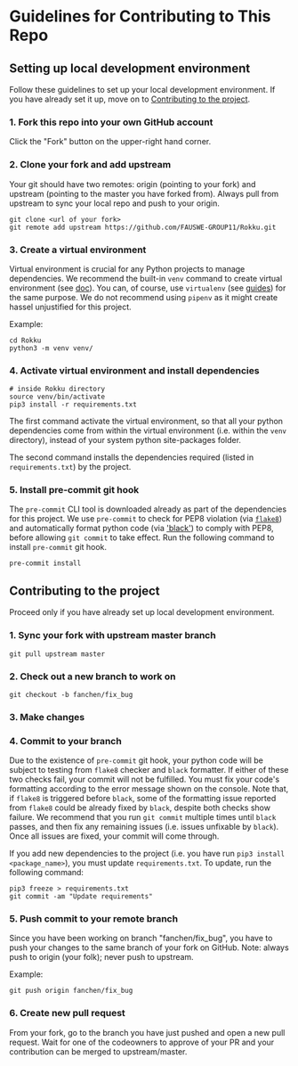 # Guidelines for Contributing to This Repo
## Setting up local development environment
Follow these guidelines to set up your local development environment. If you have already set it up, move on to [Contributing to the project](https://github.com/FAUSWE-GROUP11/Rokku/blob/master/CONTRIBUTING.md#contributing-to-the-project).

### 1. Fork this repo into your own GitHub account
Click the "Fork" button on the upper-right hand corner.

### 2. Clone your fork and add upstream
Your git should have two remotes: origin (pointing to your fork) and upstream (pointing to the master you have forked from). Always pull from upstream to sync your local repo and push to your origin.

```
git clone <url of your fork>
git remote add upstream https://github.com/FAUSWE-GROUP11/Rokku.git
```

### 3. Create a virtual environment
Virtual environment is crucial for any Python projects to manage dependencies. We recommend the built-in `venv` command to create virtual environment (see [doc](https://docs.python.org/3/tutorial/venv.html)). You can, of course, use `virtualenv` (see [guides](https://python-guide-kr.readthedocs.io/ko/latest/dev/virtualenvs.html)) for the same purpose. We do not recommend using `pipenv` as it might create hassel unjustified for this project.

Example:

```
cd Rokku
python3 -m venv venv/
```

### 4. Activate virtual environment and install dependencies
```
# inside Rokku directory
source venv/bin/activate
pip3 install -r requirements.txt
```
The first command activate the virtual environment, so that all your python dependencies come from within the virtual environment (i.e. within the `venv` directory), instead of your system python site-packages folder.

The second command installs the dependencies required (listed in `requirements.txt`) by the project.

### 5. Install pre-commit git hook
The `pre-commit` CLI tool is downloaded already as part of the dependencies for this project. We use `pre-commit` to check for PEP8 violation (via [`flake8`](http://flake8.pycqa.org/en/latest/index.html)) and automatically format python code (via ['black'](https://github.com/psf/black)) to comply with PEP8, before allowing `git commit` to take effect. Run the following command to install `pre-commit` git hook.

`pre-commit install`

## Contributing to the project
Proceed only if you have already set up local development environment.

### 1. Sync your fork with upstream master branch
`git pull upstream master`

### 2. Check out a new branch to work on
`git checkout -b fanchen/fix_bug`

### 3. Make changes

### 4. Commit to your branch
Due to the existence of `pre-commit` git hook, your python code will be subject to testing from `flake8` checker and `black` formatter. If either of these two checks fail, your commit will not be fulfilled. You must fix your code's formatting according to the error message shown on the console. Note that, if `flake8` is triggered before `black`, some of the formatting issue reported from `flake8` could be already fixed by `black`, despite both checks show failure. We recommend that you run `git commit` multiple times until `black` passes, and then fix any remaining issues (i.e. issues unfixable by `black`). Once all issues are fixed, your commit will come through.

If you add new dependencies to the project (i.e. you have run `pip3 install <package_name>`), you must update `requirements.txt`. To update, run the following command:

```
pip3 freeze > requirements.txt
git commit -am "Update requirements"
```

### 5. Push commit to your remote branch
Since you have been working on branch "fanchen/fix_bug", you have to push your changes to the same branch of your fork on GitHub. Note: always push to origin (your folk); never push to upstream.

Example:

`git push origin fanchen/fix_bug`

### 6. Create new pull request
From your fork, go to the branch you have just pushed and open a new pull request. Wait for one of the codeowners to approve of your PR and your contribution can be merged to upstream/master.
